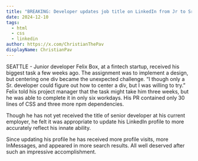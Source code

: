 ```yaml
---
title: "BREAKING: Developer updates job title on LinkedIn from Jr to Sr after successfully centering a div"
date: 2024-12-10
tags: 
  - html
  - css
  - linkedin
author: https://x.com/ChristianThePav
displayName: ChristianPav
---
```


SEATTLE - Junior developer Felix Box, at a fintech startup, received his biggest task a few weeks ago. The assignment was to implement a design, but centering one div became the unexpected challenge. “I though only a Sr. developer could figure out how to center a div, but I was willing to try.” Felix told his project manager that the task might take him three weeks, but he was able to complete it in only six workdays. His PR contained only 30 lines of CSS and three more npm dependencies.

Though he has not yet received the title of senior developer at his current employer, he felt it was appropriate to update his LinkedIn profile to more accurately reflect his innate ability.

Since updating his profile he has received more profile visits, more InMessages, and appeared in more search results. All well deserved after such an impressive accomplishment.
